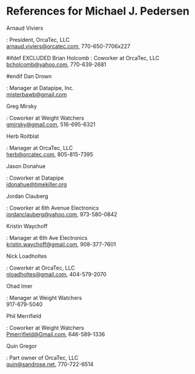 # References for Michael J. Pedersen

Arnaud Viviers

 :  President, OrcaTec, LLC  
    arnaud.viviers@orcatec.com, 770-650-7706x227

#ifdef EXCLUDED
Brian Holcomb
 :  Coworker at OrcaTec, LLC  
    bcholcomb@yahoo.com, 770-639-2681

#endif
Dan Drown

 :  Manager at Datapipe, Inc.  
    misterbawb@gmail.com

Greg Mirsky

 :  Coworker at Weight Watchers  
    gmirsky@gmail.com, 516-695-6321

Herb Roitblat

 :  Manager at OrcaTec, LLC  
    herb@orcatec.com, 805-815-7395

Jason Donahue

 :  Coworker at Datapipe  
    jdonahue@timekiller.org

Jordan Clauberg

 :  Coworker at 6th Avenue Electronics  
    jordanclauberg@yahoo.com, 973-580-0842
    
Kristin Waychoff

 :  Manager at 6th Ave Electronics  
    kristin.waychoff@gmail.com, 908-377-7601

Nick Loadholtes

 :  Coworker at OrcaTec, LLC  
    nloadholtes@gmail.com, 404-579-2070

Ohad Imer

 :  Manager at Weight Watchers  
    917-679-5040

Phil Merrifield

 :  Coworker at Weight Watchers  
    Pmerrifield@Gmail.com, 646-589-1336

Quin Gregor

 :  Part owner of OrcaTec, LLC  
    quin@sandrose.net, 770-722-6514

